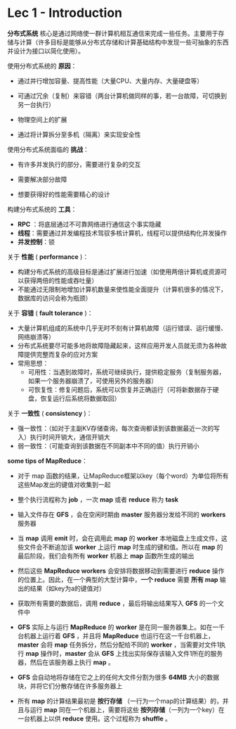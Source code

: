 # Lec 1 - Introduction

**分布式系统** 核心是通过网络使一群计算机相互通信来完成一些任务。主要用于存储与计算（许多目标是能够从分布式存储和计算基础结构中发现一些可抽象的东西并设计为接口以简化使用）。

使用分布式系统的 **原因**：

- 通过并行增加容量、提高性能（大量CPU、大量内存、大量硬盘等）
- 可通过冗余（复制）来容错（两台计算机做同样的事，若一台故障，可切换到另一台执行）

- 物理空间上的扩展
- 通过将计算拆分至多机（隔离）来实现安全性

使用分布式系统面临的 **挑战**：

- 有许多并发执行的部分，需要进行复杂的交互
- 需要解决部分故障

- 想要获得好的性能需要精心的设计

构建分布式系统的 **工具**：

- **RPC** ：将底层通过不可靠网络进行通信这个事实隐藏
- **线程**：需要通过并发编程技术驾驭多核计算机，线程可以提供结构化并发操作
- **并发控制**：锁 

关于 **性能** ( **performance** )：

- 构建分布式系统的高级目标是通过扩展进行加速（如使用两倍计算机或资源可以获得两倍的性能或吞吐量）
- 不能通过无限制地增加计算机数量来使性能全面提升（计算机很多的情况下，数据库的访问会称为瓶颈）

关于 **容错** ( **fault tolerance** )：

- 大量计算机组成的系统中几乎无时不刻有计算机故障（运行错误、运行缓慢、网络崩溃等）
- 分布式系统要尽可能多地将故障隐藏起来，这样应用开发人员就无须为各种故障提供完整而复杂的应对方案
- 常用思想：
  - 可用性：当遇到故障时，系统可继续执行，提供稳定服务（复制服务器，如果一个服务器崩溃了，可使用另外的服务器）
  - 可恢复性：修复问题后，系统可以恢复并正确运行（可将新数据存于硬盘，恢复运行后系统将数据取回）

关于 **一致性** ( **consistency** )：

- 强一致性：（如对于主副KV存储查询，每次查询都读到该数据最近一次的写入）执行时间开销大，通信开销大
- 弱一致性：（可能查询到该数据在不同副本中不同的值）执行开销小

**some tips of MapReduce**：

- 对于 map 函数的结果，让MapReduce框架以key（每个word）为单位将所有这些Map发出的键值对收集到一起
- 整个执行流程称为 **job** ，一次 **map** 或者 **reduce** 称为 **task**

- 输入文件存在 **GFS** ，会在空闲时期由 **master** 服务器分发给不同的 **workers** 服务器
- 当 **map** 调用 **emit** 时，会在调用此 **map** 的 **worker** 本地磁盘上生成文件，这些文件会不断追加该 **worker** 上运行 **map** 时生成的键和值。所以在 **map** 的最后阶段，我们会有所有 **worker** 机器上 **map** 函数所生成的输出
- 然后这些 **MapReduce workers** 会安排将数据移动到需要进行 **reduce** 操作的位置上。因此，在一个典型的大型计算中，**一个 reduce** 需要 **所有 map** 输出的结果（如key为a的键值对）

- 获取所有需要的数据后，调用 **reduce** ，最后将输出结果写入 **GFS** 的一个文件中
- **GFS** 实际上与运行 **MapReduce** 的 **worker** 是在同一服务器集上。如在一千台机器上运行着 **GFS** ，并且将 **MapReduce** 也运行在这一千台机器上，**master** 会将 **map** 任务拆分，然后分配给不同的 **worker** ，当需要对文件1执行 **map** 操作时，**master** 会从 **GFS** 上找出实际保存该输入文件1所在的服务器，然后在该服务器上执行 **map** 。
- **GFS** 会自动地将存储在它之上的任何大文件分割为很多 **64MB** 大小的数据块，并将它们分散存储在许多服务器上
- 所有 **map** 的计算结果最初是 **按行存储** （一行为一个map的计算结果）的，并且与运行 **map** 同在一个机器上，需要将这些 **按列存储**（一列为一个key）在一台机器上以供 **reduce** 使用。这个过程称为 **shuffle** 。













